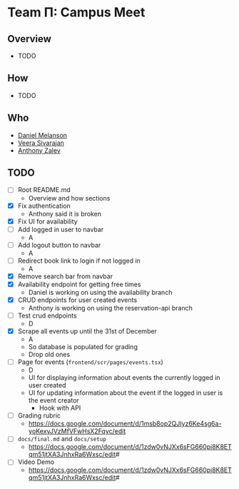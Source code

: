 # Team &Pi;: Campus Meet

## Overview

- TODO

## How

- TODO

## Who

- [Daniel Melanson](https://github.com/daniel-melanson)
- [Veera Sivarajan](https://github.com/veera-sivarajan)
- [Anthony Zalev](https://github.com/AnthonyZalev)

## TODO

- [ ] Root README.md
  - Overview and how sections
- [x] Fix authentication
  - Anthony said it is broken
- [x] Fix UI for availability
- [ ] Add logged in user to navbar
  - A
- [ ] Add logout button to navbar
  - A
- [ ] Redirect book link to login if not logged in
  - A
- [x] Remove search bar from navbar
- [x] Availability endpoint for getting free times
  - Daniel is working on using the availability branch
- [x] CRUD endpoints for user created events
  - Anthony is working on using the reservation-api branch
- [ ] Test crud endpoints
  - D
- [X] Scrape all events up until the 31st of December
  - A
  - So database is populated for grading
  - Drop old ones
- [ ] Page for events (`frontend/scr/pages/events.tsx`)
  - D
  - UI for displaying information about events the currently logged in user created
  - UI for updating information about the event if the logged in user is the event creator
    - Hook with API
- [ ] Grading rubric
  - <https://docs.google.com/document/d/1msb8op2QJIyz6Ke4sg6a-yoKexyJVzMfVFwHsX2Fqyc/edit>
- [ ] `docs/final.md` and `docs/setup`
  - <https://docs.google.com/document/d/1zdw0vNJXx6sFG660pi8K8ETqm51jtXA3JnhxRa6Wxsc/edit>#
- [ ] Video Demo
  - <https://docs.google.com/document/d/1zdw0vNJXx6sFG660pi8K8ETqm51jtXA3JnhxRa6Wxsc/edit>#
